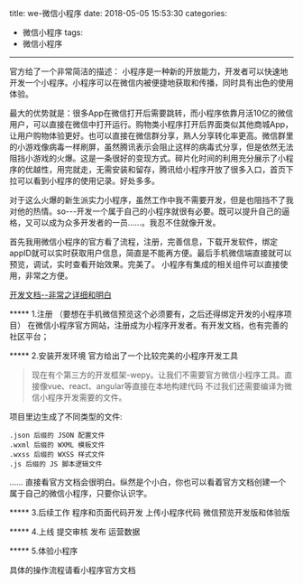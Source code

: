 title: we-微信小程序
date: 2018-05-05 15:53:30
categories:
- 微信小程序
tags:
- 微信小程序
---

官方给了一个非常简洁的描述：
小程序是一种新的开放能力，开发者可以快速地开发一个小程序。小程序可以在微信内被便捷地获取和传播，同时具有出色的使用体验。

最大的优势就是：很多App在微信打开后需要跳转，而小程序依靠月活10亿的微信用户，可以直接在微信中打开运行。购物类小程序打开后界面类似其他商城App，让用户购物体验更好。也可以直接在微信群分享，熟人分享转化率更高。微信群里的小游戏像病毒一样刷屏，虽然腾讯表示会阻止这样的病毒式分享，但是依然无法阻挡小游戏的火爆。这是一条很好的变现方式。碎片化时间的利用充分展示了小程序的优越性，用完就走，无需安装和留存，腾讯给小程序开放了很多入口，首页下拉可以看到小程序的使用记录。好处多多。

对于这么火爆的新生派实力小程序，虽然工作中我不需要开发，但是也阻挡不了我对他的热情。so---开发一个属于自己的小程序就很有必要。既可以提升自己的逼格，又可以成为众多开发者的一员……。我忍不住就像开发。

<!-- more -->
首先我用微信小程序的官方看了流程，注册，完善信息，下载开发软件，绑定appID就可以实时获取用户信息，简直是不能再方便。最后手机微信端直接就可以预览，调试，实时查看开始效果。完美了。
小程序有集成的相关组件可以直接使用，非常之方便。

[开发文档--非常之详细和明白](https://developers.weixin.qq.com/miniprogram/dev/index.html)

***** 1.注册 （要想在手机微信预览这个必须要有，之后还得绑定开发的小程序项目）
在微信小程序官方网站，注册成为小程序开发者。有开发文档，也有完善的社区平台；

***** 2.安装开发环境
官方给出了一个比较完美的小程序开发工具

>现在有个第三方的开发框架-wepy。让我们不需要官方微信小程序工具。直接像vue、react、angular等直接在本地构建代码
不过我们还需要编译为微信小程序开发需要的文件。

项目里边生成了不同类型的文件:

    .json 后缀的 JSON 配置文件
    .wxml 后缀的 WXML 模板文件
    .wxss 后缀的 WXSS 样式文件
    .js 后缀的 JS 脚本逻辑文件

…… 直接看官方文档会很明白。纵然是个小白，你也可以看着官方文档创建一个属于自己的微信小程序，只要你认识字。

***** 3.后续工作
程序和页面代码开发
上传小程序代码
微信预览开发版和体验版

***** 4.上线
提交审核
发布
运营数据

***** 5.体验小程序

具体的操作流程请看小程序官方文档

